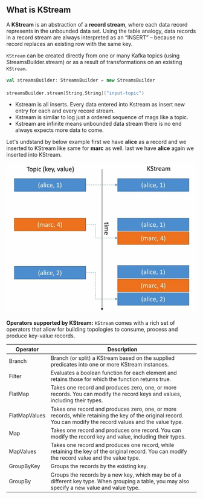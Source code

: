 ## What is KStream
A **KStream** is an abstraction of a **record stream**, where each data record represents in the unbounded data set. Using the table analogy, data records in a record stream are always interpreted as an “INSERT” – because no record replaces an existing row with the same key.

`KStream` can be created directly from one or many Kafka topics (using StreamsBuilder.stream) or as a result of transformations on an existing `KStream`.

```scala
val streamsBuilder: StreamsBuilder = new StreamsBuilder

streamsBuilder.stream[String,String]("input-topic")
```

 - Kstream is all inserts. Every data entered into Kstream as insert new
   entry for each and every record stream.
 - Kstream is similar to log just a ordered sequence of mags like a
   topic.
 - Kstream are infinite means unbounded data stream there is no end always expects more data to come.
 
 
 Let's undstand by below example first we have **alice** as a record and we inserted to KStream like same for **marc** as well. last we have **alice** again we inserted into KStream.
 
   ![kstream](https://github.com/gurditsingh/blog/blob/gh-pages/_screenshots/kstream.jpg?raw=true)
   
**Operators supported by KStream:**
`KStream` comes with a rich set of operators that allow for building topologies to consume, process and produce key-value records.

| Operator  | Description  |
| ------------ | ------------ |
| Branch  |  Branch (or split) a KStream based on the supplied predicates into one or more KStream instances.  |
| Filter  | Evaluates a boolean function for each element and retains those for which the function returns true.  |
| FlatMap  | Takes one record and produces zero, one, or more records. You can modify the record keys and values, including their types.  |
| FlatMapValues   |  Takes one record and produces zero, one, or more records, while retaining the key of the original record. You can modify the record values and the value type. |
| Map  | Takes one record and produces one record. You can modify the record key and value, including their types.  |
| MapValues  | Takes one record and produces one record, while retaining the key of the original record. You can modify the record value and the value type.  |
| GroupByKey  |  Groups the records by the existing key. |
| GroupBy  |  Groups the records by a new key, which may be of a different key type. When grouping a table, you may also specify a new value and value type. |




<!--stackedit_data:
eyJoaXN0b3J5IjpbLTc0MDM5NzQ1OSwtMTY4OTkwODk1Miw0OD
I3NjMyMCwxMTgxMzE2NDEsLTE5MjcyNTc4NzAsMTYxMTEwNDEw
NSwtMTE0MzE3NjA2NiwxNzUyMzMwOTU1LC0xMzQ4NDg0ODQ5LC
0xOTIyMDEwOTE0LDQ5MDg2MDY1Niw3NjE5MzgxNzIsLTYyNjQ2
MDAwNCwxMzAxMzIyNDQyLC0xNjkyNzY3NzAsLTg1Mjg2MTc0Ny
wxMzIyNjIxMzMwLDEzNjA0MzQyNSwxMDE1ODEzNTM0LC0yMDg4
NzQ2NjEyXX0=
-->